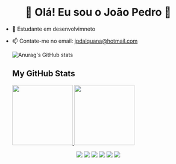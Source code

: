 <h1 align="center">👋 Olá! Eu sou o João Pedro 👋</h1> 


- 🌱 Estudante em desenvolvimneto

- 📫 Contate-me no email: jpdalquana@hotmail.com

  ![Anurag's GitHub stats](https://github-readme-stats.vercel.app/api?username=dalquana&show_icons=true&theme=transparent)
 
  <h2>My GitHub Stats</h2>


  <a href="https://github.com/dalquana">
  <img height="160em" src="http://github-readme-streak-stats.herokuapp.com?user=dalquana&theme=react&hide_border=true&date_format=j%20M%5B%20Y%5D" />
  <img height="160em" src="https://github-readme-stats.vercel.app/api/top-langs/?username=dalquana&layout=compact&langs_count=10&theme=react&hide=shell&hide_border=true" />
<div align="center"> 
  <a href="https://instagram.com/jpdalq" target="_blank"><img src="https://img.shields.io/badge/-Instagram-%23E4405F?style=for-the-badge&logo=instagram&logoColor=white" target="_blank"></a>
 	<a href="https://www.twitch.tv/dalquana" target="_blank"><img src="https://img.shields.io/badge/Twitch-9146FF?style=for-the-badge&logo=twitch&logoColor=white" target="_blank"></a>
 <a href="https://discord.gg/dA9dXZ7H"target="_blank"><img src="https://img.shields.io/badge/Discord-7289DA?style=for-the-badge&logo=discord&logoColor=white" target="_blank"></a> 
  <a href = "mailto:jpdalquana@gmail.com"><img src="https://img.shields.io/badge/-Gmail-%23333?style=for-the-badge&logo=gmail&logoColor=white" target="_blank"></a>
  <a href="https://www.linkedin.com/in/joao-pedro-dalquana/" target="_blank"><img src="https://img.shields.io/badge/-LinkedIn-%230077B5?style=for-the-badge&logo=linkedin&logoColor=white" target="_blank"></a> 
  <a href="https://codepen.io/joaopedro3333/" target="_blank"><img src="https://img.shields.io/badge/Codepen-000000?style=for-the-badge&logo=codepen&logoColor=white" target="_blank"></a> 
</div>

